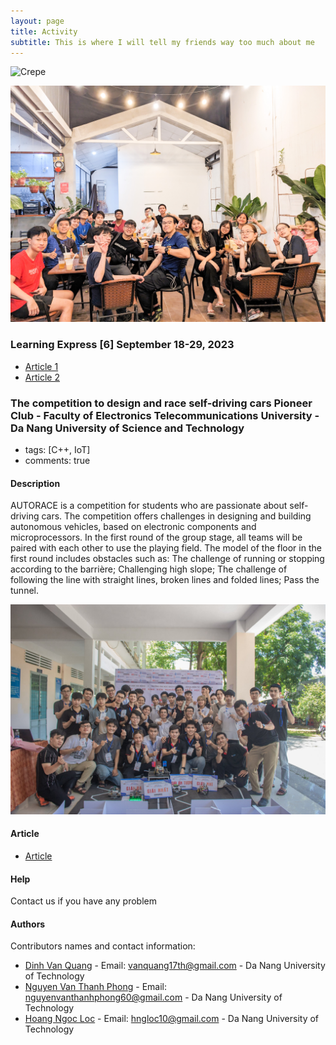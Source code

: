 ```yaml
---
layout: page
title: Activity
subtitle: This is where I will tell my friends way too much about me 
---
```

![Crepe](https://github.com/quangdinh17th/quangdinh17th.github.io/blob/master/assets/img/_DSC8205.JPG)

![Crepe](https://github.com/quangdinh17th/quangdinh17th.github.io/blob/master/assets/img/PXL_20230921_141020181.jpg)
### Learning Express [6] September 18-29, 2023
- [Article 1](http://dut.udn.vn/Tintuc/Tintuc/id/8550)
- [Article 2](https://baodanang.vn/channel/5433/202310/thuc-day-trai-nghiem-learning-express-3957936/index.htm?fbclid=IwAR06qA-62psfx14xXODIdMB11QR_hzsCFdmQgKAnt7X0ZslUp2hfPFgglGE)

### The competition to design and race self-driving cars Pioneer Club - Faculty of Electronics Telecommunications University - Da Nang University of Science and Technology
- tags: [C++, IoT]
- comments: true
#### Description
AUTORACE is a competition for students who are passionate about self-driving cars. The competition offers challenges in designing and building autonomous vehicles, based on electronic components and microprocessors.
In the first round of the group stage, all teams will be paired with each other to use the playing field. The model of the floor in the first round includes obstacles such as: The challenge of running or stopping according to the barrière; Challenging high slope; The challenge of following the line with straight lines, broken lines and folded lines; Pass the tunnel.

![Crepe](https://github.com/quangdinh17th/quangdinh17th.github.io/blob/master/assets/img/286290990_4632906366811471_4273634123629089881_n.jpg)
#### Article
- [Article](https://dsa.org.vn/pioneer-ete-autorace-2022-va-hanh-trinh-kien-tao-dau-moi/)
#### Help
Contact us if you have any problem
#### Authors
Contributors names and contact information:
* [Dinh Van Quang](https://www.facebook.com/vanquang17th/) - Email: vanquang17th@gmail.com - Da Nang University of Technology
* [Nguyen Van Thanh Phong](https://www.facebook.com/profile.php?id=100054579217389) - Email: nguyenvanthanhphong60@gmail.com - Da Nang University of Technology
* [Hoang Ngoc Loc](https://www.facebook.com/reddevils.1908) - Email: hngloc10@gmail.com - Da Nang University of Technology
